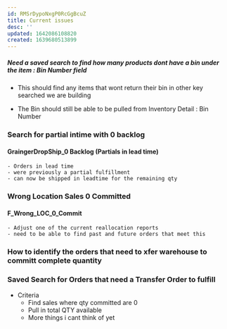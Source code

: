 ```yaml
---
id: RMSrDypoNxgP0RcGgBcuZ
title: Current issues
desc: ''
updated: 1642086108820
created: 1639680513899
---
```


##### Need a saved search to find how many products dont have a bin under the item : Bin Number field

- This should find any items that wont return their bin in other key searched we are building

- The Bin should still be able to be pulled from Inventory Detail : Bin Number


### Search for partial intime with 0 backlog
#### GraingerDropShip_0 Backlog (Partials in lead time)
    - Orders in lead time
    - were previously a partial fulfillment
    - can now be shipped in leadtime for the remaining qty
    
### Wrong Location Sales 0 Committed
#### F_Wrong_LOC_0_Commit
    - Adjust one of the current reallocation reports
    - need to be able to find past and future orders that meet this 

### How to identify the orders that need to xfer warehouse to committ complete quantity


### Saved Search for Orders that need a Transfer Order to fulfill
- Criteria
    - Find sales where qty committed are 0
    - Pull in total QTY available
    - More things i cant think of yet














